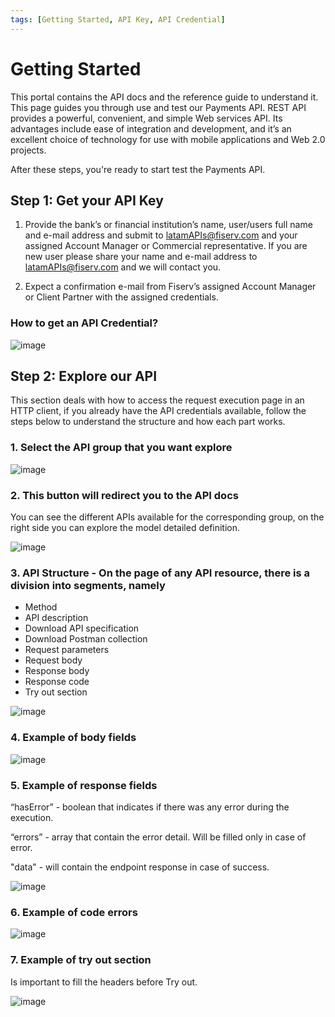 ```yaml
---
tags: [Getting Started, API Key, API Credential]
---
```


# Getting Started

This portal contains the API docs and the reference guide to understand it. This page guides you through use and test our Payments API. REST API provides a powerful, convenient, and simple Web services API. Its advantages include ease of integration and development, and it’s an excellent choice of technology for use with mobile applications and Web 2.0 projects.

After these steps, you're ready to start test the Payments API.

## Step 1: Get your API Key

1. Provide the bank’s or financial institution’s name, user/users full name and e-mail address and submit to <latamAPIs@fiserv.com> and your assigned Account Manager or Commercial representative. If you are new user please share your name and e-mail address to <latamAPIs@fiserv.com> and we will contact you. 

2. Expect a confirmation e-mail from Fiserv’s assigned Account Manager or Client Partner with the assigned credentials.

### How to get an API Credential?

![image](https://user-images.githubusercontent.com/111396588/223824102-ee737d0e-462a-44ef-b4aa-eb5d0d062f23.png)


## Step 2: Explore our API

This section deals with how to access the request execution page in an HTTP client, if you already have the API credentials available, follow the steps below to understand the structure and how each part works.

### 1. Select the API group that you want explore

![image](https://user-images.githubusercontent.com/111396588/223824143-0d2577da-4e91-476d-821e-9c665dd01457.png)

### 2. This button will redirect you to the API docs

You can see the different APIs available for the corresponding group, on the right side you can explore the model detailed definition.

![image](https://user-images.githubusercontent.com/111396588/223824184-806af113-9dbe-4a01-808a-24cdff61630f.png)

### 3. API Structure - On the page of any API resource, there is a division into segments, namely

- Method
- API description
- Download API specification
- Download Postman collection
- Request parameters
- Request body
- Response body
- Response code
- Try out section

![image](https://user-images.githubusercontent.com/111396588/223824217-3d03cb76-1bb1-4ea3-bde3-e40f939a64f8.png)

### 4. Example of body fields

![image](https://user-images.githubusercontent.com/111396588/223824246-d2174d9c-9d0a-4e1b-a287-2ba18d02514d.png)

### 5. Example of response fields

“hasError” - boolean that indicates if there was any error during the execution.

“errors” - array that contain the error detail. Will be filled only in case of error.

"data" - will contain the endpoint response in case of success.

![image](https://user-images.githubusercontent.com/111396588/223824287-f11215ff-a306-4522-ad54-9c254e24dd5b.png)

### 6. Example of code errors

![image](https://user-images.githubusercontent.com/111396588/223824322-689bbbd6-c8b5-4d85-8f14-70fb6a7bf91e.png)

### 7. Example of try out section

Is important to fill the headers before Try out.

![image](https://user-images.githubusercontent.com/111396588/223824344-69875caf-2cae-4b95-bac5-1b8d715bef43.png)
